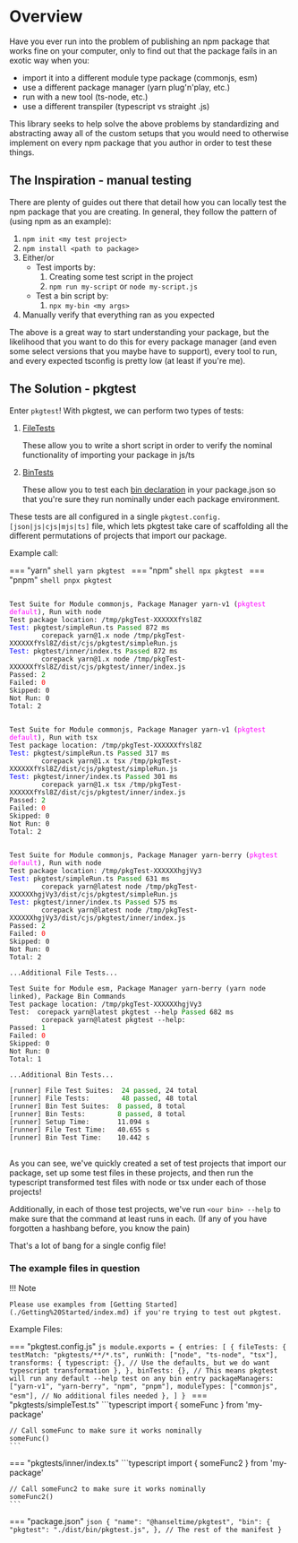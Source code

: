 # Overview

Have you ever run into the problem of publishing an npm package that works fine on your computer, only to find out
that the package fails in an exotic way when you:

* import it into a different module type package (commonjs, esm)
* use a different package manager (yarn plug'n'play, etc.)
* run with a new tool (ts-node, etc.)
* use a different transpiler (typescript vs straight .js)

This library seeks to help solve the above problems by standardizing and abstracting away all of the custom setups that
you would need to otherwise implement on every npm package that you author in order to test these things.

## The Inspiration - manual testing

There are plenty of guides out there that detail how you can locally test the npm package that you are creating.  In general,
they follow the pattern of (using npm as an example):

1. `npm init <my test project>`
2. `npm install <path to package>`
3. Either/or
      * Test imports by:
         1. Creating some test script in the project
         2. `npm run my-script` or `node my-script.js`
      * Test a bin script by:
         1. `npx my-bin <my args>`
4. Manually verify that everything ran as you expected

The above is a great way to start understanding your package, but the likelihood that you want to do this for every package manager 
(and even some select versions that you maybe have to support), every tool to run, and every expected tsconfig is pretty
low (at least if you're me).

## The Solution - pkgtest

Enter `pkgtest`!  With pkgtest, we can perform two types of tests:

1.  [FileTests](./api/enumerations/TestType.md#file) 
        
    These allow you to write a short script in order to verify the nominal functionality of importing your package in js/ts

2.  [BinTests](./api/enumerations/TestType.md#bin) 
   
    These allow you to test each [bin declaration](https://docs.npmjs.com/cli/v11/configuring-npm/package-json#bin) in your package.json
    so that you're sure they run nominally under each package environment.

These tests are all configured in a single `pkgtest.config.[json|js|cjs|mjs|ts]` file, which lets pkgtest take care of
scaffolding all the different permutations of projects that import our package.

Example call:

=== "yarn"
    ```shell
    yarn pkgtest
    ```
=== "npm"
    ```shell
    npx pkgtest
    ```
=== "pnpm"
    ```shell
    pnpx pkgtest
    ```

<pre>
<code>
Test Suite for Module commonjs, Package Manager yarn-v1 (<span style="color:magenta">pkgtest default</span>), Run with node
Test package location: /tmp/pkgTest-XXXXXXfYsl8Z
<span style="color:blue">Test:</span> pkgtest/simpleRun.ts <span style="color:green">Passed</span> 872 ms
        corepack yarn@1.x node /tmp/pkgTest-XXXXXXfYsl8Z/dist/cjs/pkgtest/simpleRun.js
<span style="color:blue">Test:</span> pkgtest/inner/index.ts <span style="color:green">Passed</span> 872 ms
        corepack yarn@1.x node /tmp/pkgTest-XXXXXXfYsl8Z/dist/cjs/pkgtest/inner/index.js
Passed: <span style="color:green">2</span>
Failed: <span style="color:red">0</span>
Skipped: 0
Not Run: 0
Total: 2


Test Suite for Module commonjs, Package Manager yarn-v1 (<span style="color:magenta">pkgtest default</span>), Run with tsx
Test package location: /tmp/pkgTest-XXXXXXfYsl8Z
<span style="color:blue">Test:</span> pkgtest/simpleRun.ts <span style="color:green">Passed</span> 317 ms
        corepack yarn@1.x tsx /tmp/pkgTest-XXXXXXfYsl8Z/dist/cjs/pkgtest/simpleRun.js
<span style="color:blue">Test:</span> pkgtest/inner/index.ts <span style="color:green">Passed</span> 301 ms
        corepack yarn@1.x tsx /tmp/pkgTest-XXXXXXfYsl8Z/dist/cjs/pkgtest/inner/index.js
Passed: <span style="color:green">2</span>
Failed: <span style="color:red">0</span>
Skipped: 0
Not Run: 0
Total: 2


Test Suite for Module commonjs, Package Manager yarn-berry (<span style="color:magenta">pkgtest default</span>), Run with node
Test package location: /tmp/pkgTest-XXXXXXhgjVy3
<span style="color:blue">Test:</span> pkgtest/simpleRun.ts <span style="color:green">Passed</span> 631 ms
        corepack yarn@latest node /tmp/pkgTest-XXXXXXhgjVy3/dist/cjs/pkgtest/simpleRun.js
<span style="color:blue">Test:</span> pkgtest/inner/index.ts <span style="color:green">Passed</span> 575 ms
        corepack yarn@latest node /tmp/pkgTest-XXXXXXhgjVy3/dist/cjs/pkgtest/inner/index.js
Passed: <span style="color:green">2</span>
Failed: <span style="color:red">0</span>
Skipped: 0
Not Run: 0
Total: 2

...Additional File Tests...

Test Suite for Module esm, Package Manager yarn-berry (yarn node linked), Package Bin Commands
Test package location: /tmp/pkgTest-XXXXXXhgjVy3
Test:  corepack yarn@latest pkgtest --help <span style="color:green">Passed</span> 682 ms
        corepack yarn@latest pkgtest --help:
Passed: <span style="color:green">1</span>
Failed: <span style="color:red">0</span>
Skipped: 0
Not Run: 0
Total: 1

...Additional Bin Tests...

[runner] File Test Suites:  <span style="color:green">24 passed</span>, 24 total
[runner] File Tests:        <span style="color:green">48 passed</span>, 48 total
[runner] Bin Test Suites:  <span style="color:green">8 passed</span>, 8 total
[runner] Bin Tests:        <span style="color:green">8 passed</span>, 8 total
[runner] Setup Time:       11.094 s
[runner] File Test Time:   40.655 s
[runner] Bin Test Time:    10.442 s
</code>
</pre>

As you can see, we've quickly created a set of test projects that import our package, set up some test files in these projects,
and then run the typescript transformed test files with node or tsx under each of those projects!

Additionally, in each of those test projects, we've run `<our bin> --help` to make sure that the command at least runs in each.
(If any of you have forgotten a hashbang before, you know the pain)

That's a lot of bang for a single config file!

### The example files in question

!!! Note

    Please use examples from [Getting Started](./Getting%20Started/index.md) if you're trying to test out pkgtest.

Example Files:

=== "pkgtest.config.js"
    ```js
    module.exports = {
        entries: [
            {
                fileTests: {
                    testMatch: "pkgtests/**/*.ts",
                    runWith: ["node", "ts-node", "tsx"],
                    transforms: {
                        typescript: {}, // Use the defaults, but we do want typescript transformation
                    },
                },
                binTests: {}, // This means pkgtest will run any default --help test on any bin entry
                packageManagers: ["yarn-v1", "yarn-berry", "npm", "pnpm"],
                moduleTypes: ["commonjs", "esm"],
                // No additional files needed
            },
        ]
    }
    ```
=== "pkgtests/simpleTest.ts"
    ```typescript
    import { someFunc } from 'my-package'

    // Call someFunc to make sure it works nominally
    someFunc()
    ```
=== "pkgtests/inner/index.ts"
    ```typescript
    import { someFunc2 } from 'my-package'

    // Call someFunc2 to make sure it works nominally
    someFunc2()
    ```
=== "package.json"
    ```json
    {
        "name": "@hanseltime/pkgtest",
        "bin": {
            "pkgtest": "./dist/bin/pkgtest.js",
        },
        // The rest of the manifest
    }
    ```